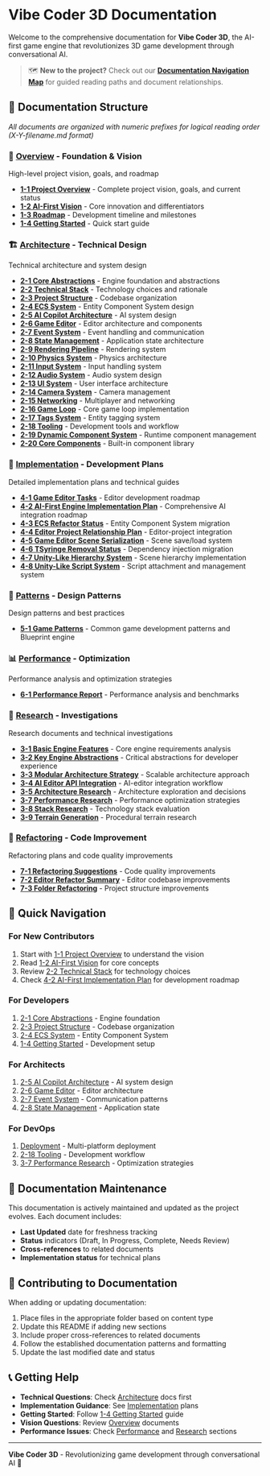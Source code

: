 # Vibe Coder 3D Documentation

Welcome to the comprehensive documentation for **Vibe Coder 3D**, the AI-first game engine that revolutionizes 3D game development through conversational AI.

> 🗺️ **New to the project?** Check out our **[Documentation Navigation Map](./0-navigation.md)** for guided reading paths and document relationships.

## 📁 Documentation Structure

_All documents are organized with numeric prefixes for logical reading order (X-Y-filename.md format)_

### 🎯 [Overview](./overview/) - Foundation & Vision

High-level project vision, goals, and roadmap

- **[1-1 Project Overview](./overview/1-1-project-overview.md)** - Complete project vision, goals, and current status
- **[1-2 AI-First Vision](./overview/1-2-ai-first-vision.md)** - Core innovation and differentiators
- **[1-3 Roadmap](./overview/1-3-roadmap.md)** - Development timeline and milestones
- **[1-4 Getting Started](./overview/1-4-getting-started.md)** - Quick start guide

### 🏗️ [Architecture](./architecture/) - Technical Design

Technical architecture and system design

- **[2-1 Core Abstractions](./architecture/2-1-core-abstractions.md)** - Engine foundation and abstractions
- **[2-2 Technical Stack](./architecture/2-2-technical-stack.md)** - Technology choices and rationale
- **[2-3 Project Structure](./architecture/2-3-project-structure.md)** - Codebase organization
- **[2-4 ECS System](./architecture/2-4-ecs-system.md)** - Entity Component System design
- **[2-5 AI Copilot Architecture](./architecture/2-5-ai-copilot-architecture.md)** - AI system design
- **[2-6 Game Editor](./architecture/2-6-game-editor.md)** - Editor architecture and components
- **[2-7 Event System](./architecture/2-7-event-system.md)** - Event handling and communication
- **[2-8 State Management](./architecture/2-8-state-management.md)** - Application state architecture
- **[2-9 Rendering Pipeline](./architecture/2-9-rendering-pipeline.md)** - Rendering system
- **[2-10 Physics System](./architecture/2-10-physics-system.md)** - Physics architecture
- **[2-11 Input System](./architecture/2-11-input-system.md)** - Input handling system
- **[2-12 Audio System](./architecture/2-12-audio-system.md)** - Audio system design
- **[2-13 UI System](./architecture/2-13-ui-system.md)** - User interface architecture
- **[2-14 Camera System](./architecture/2-14-camera-system.md)** - Camera management
- **[2-15 Networking](./architecture/2-15-networking.md)** - Multiplayer and networking
- **[2-16 Game Loop](./architecture/2-16-game-loop.md)** - Core game loop implementation
- **[2-17 Tags System](./architecture/2-17-tags-system.md)** - Entity tagging system
- **[2-18 Tooling](./architecture/2-18-tooling.md)** - Development tools and workflow
- **[2-19 Dynamic Component System](./architecture/2-19-dynamic-component-system.md)** - Runtime component management
- **[2-20 Core Components](./architecture/2-20-core-components.md)** - Built-in component library

### 🔧 [Implementation](./implementation/) - Development Plans

Detailed implementation plans and technical guides

- **[4-1 Game Editor Tasks](./implementation/4-1-game-editor-tasks.md)** - Editor development roadmap
- **[4-2 AI-First Engine Implementation Plan](./implementation/4-2-ai-first-engine-implementation-plan.md)** - Comprehensive AI integration roadmap
- **[4-3 ECS Refactor Status](./implementation/4-3-ecs-refactor-status.md)** - Entity Component System migration
- **[4-4 Editor Project Relationship Plan](./implementation/4-4-editor-project-relationship-plan.md)** - Editor-project integration
- **[4-5 Game Editor Scene Serialization](./implementation/4-5-game-editor-scene-serialization.md)** - Scene save/load system
- **[4-6 TSyringe Removal Status](./implementation/4-6-tsyringe-removal-status.md)** - Dependency injection migration
- **[4-7 Unity-Like Hierarchy System](./implementation/4-7-unity-like-hierarchy-system.md)** - Scene hierarchy implementation
- **[4-8 Unity-Like Script System](./implementation/4-8-unity-like-script-system.md)** - Script attachment and management system

### 🎨 [Patterns](./patterns/) - Design Patterns

Design patterns and best practices

- **[5-1 Game Patterns](./patterns/5-1-game-patterns.md)** - Common game development patterns and Blueprint engine

### 📊 [Performance](./performance/) - Optimization

Performance analysis and optimization strategies

- **[6-1 Performance Report](./performance/6-1-performance-report.md)** - Performance analysis and benchmarks

### 🔬 [Research](./research/) - Investigations

Research documents and technical investigations

- **[3-1 Basic Engine Features](./research/3-1-basic-engine-features.md)** - Core engine requirements analysis
- **[3-2 Key Engine Abstractions](./research/3-2-key-engine-abstractions.md)** - Critical abstractions for developer experience
- **[3-3 Modular Architecture Strategy](./research/3-3-modular-architecture-strategy.md)** - Scalable architecture approach
- **[3-4 AI Editor API Integration](./research/3-4-ai-editor-api-integration.md)** - AI-editor integration workflow
- **[3-5 Architecture Research](./research/3-5-architecture-research.md)** - Architecture exploration and decisions
- **[3-7 Performance Research](./research/3-7-performance-research.md)** - Performance optimization strategies
- **[3-8 Stack Research](./research/3-8-stack-research.md)** - Technology stack evaluation
- **[3-9 Terrain Generation](./research/3-9-terrain-generation.md)** - Procedural terrain research

### 🔄 [Refactoring](./refactoring/) - Code Improvement

Refactoring plans and code quality improvements

- **[7-1 Refactoring Suggestions](./refactoring/7-1-refactoring-suggestions.md)** - Code quality improvements
- **[7-2 Editor Refactor Summary](./refactoring/7-2-editor-refactor-summary.md)** - Editor codebase improvements
- **[7-3 Folder Refactoring](./refactoring/7-3-folder-refactoring.md)** - Project structure improvements

## 🎯 Quick Navigation

### For New Contributors

1. Start with [1-1 Project Overview](./overview/1-1-project-overview.md) to understand the vision
2. Read [1-2 AI-First Vision](./overview/1-2-ai-first-vision.md) for core concepts
3. Review [2-2 Technical Stack](./architecture/2-2-technical-stack.md) for technology choices
4. Check [4-2 AI-First Implementation Plan](./implementation/4-2-ai-first-engine-implementation-plan.md) for development roadmap

### For Developers

1. [2-1 Core Abstractions](./architecture/2-1-core-abstractions.md) - Engine foundation
2. [2-3 Project Structure](./architecture/2-3-project-structure.md) - Codebase organization
3. [2-4 ECS System](./architecture/2-4-ecs-system.md) - Entity Component System
4. [1-4 Getting Started](./overview/1-4-getting-started.md) - Development setup

### For Architects

1. [2-5 AI Copilot Architecture](./architecture/2-5-ai-copilot-architecture.md) - AI system design
2. [2-6 Game Editor](./architecture/2-6-game-editor.md) - Editor architecture
3. [2-7 Event System](./architecture/2-7-event-system.md) - Communication patterns
4. [2-8 State Management](./architecture/2-8-state-management.md) - Application state

### For DevOps

1. [Deployment](./deployment/deployment.md) - Multi-platform deployment
2. [2-18 Tooling](./architecture/2-18-tooling.md) - Development workflow
3. [3-7 Performance Research](./research/3-7-performance-research.md) - Optimization strategies

## 🔄 Documentation Maintenance

This documentation is actively maintained and updated as the project evolves. Each document includes:

- **Last Updated** date for freshness tracking
- **Status** indicators (Draft, In Progress, Complete, Needs Review)
- **Cross-references** to related documents
- **Implementation status** for technical plans

## 🤝 Contributing to Documentation

When adding or updating documentation:

1. Place files in the appropriate folder based on content type
2. Update this README if adding new sections
3. Include proper cross-references to related documents
4. Follow the established documentation patterns and formatting
5. Update the last modified date and status

## 📞 Getting Help

- **Technical Questions**: Check [Architecture](./architecture/) docs first
- **Implementation Guidance**: See [Implementation](./implementation/) plans
- **Getting Started**: Follow [1-4 Getting Started](./overview/1-4-getting-started.md) guide
- **Vision Questions**: Review [Overview](./overview/) documents
- **Performance Issues**: Check [Performance](./performance/) and [Research](./research/) sections

---

**Vibe Coder 3D** - Revolutionizing game development through conversational AI 🚀
